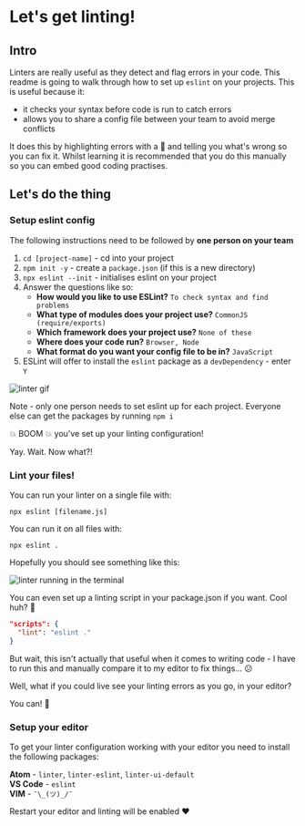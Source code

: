 # Let's get linting!

## Intro
Linters are really useful as they detect and flag errors in your code. This readme is going to walk through how to set up `eslint` on your projects. This is useful because it:
- it checks your syntax before code is run to catch errors
- allows you to share a config file between your team to avoid merge conflicts

It does this by highlighting errors with a :red_circle: and telling you what's wrong so you can fix it. Whilst learning it is recommended that you do this manually so you can embed good coding practises.

## Let's do the thing

### Setup eslint config
The following instructions need to be followed by **one person on your team** 

1. `cd [project-name]` - cd into your project
1. `npm init -y` - create a `package.json` (if this is a new directory)
1. `npx eslint --init` - initialises eslint on your project
1. Answer the questions like so:
    - **How would you like to use ESLint?** `To check syntax and find problems`
    - **What type of modules does your project use?** `CommonJS (require/exports)`
    - **Which framework does your project use?** `None of these`
    - **Where does your code run?** `Browser, Node`
    - **What format do you want your config file to be in?** `JavaScript`
1. ESLint will offer to install the `eslint` package as a `devDependency` - enter `Y`

![linter gif](https://user-images.githubusercontent.com/9408641/61289887-5ac71000-a7c2-11e9-8405-a69232fbb820.gif)

Note - only one person needs to set eslint up for each project. Everyone else can get the packages by running `npm i`

:boom: BOOM :boom: you've set up your linting configuration!

Yay. Wait. Now what?!

### Lint your files!

You can run your linter on a single file with:

`npx eslint [filename.js]`

You can run it on all files with:

`npx eslint .`

Hopefully you should see something like this:

![linter running in the terminal](https://user-images.githubusercontent.com/9408641/61290933-f8234380-a7c4-11e9-8f9c-69365b9492bb.png)

You can even set up a linting script in your package.json if you want. Cool huh? :ice_cream:

```json
"scripts": {
  "lint": "eslint ."
}
```

But wait, this isn't actually that useful when it comes to writing code - I have to run this and manually compare it to my editor to fix things... :confused: 

Well, what if you could live see your linting errors as you go, in your editor? 

You can! :tada: 

### Setup your editor
To get your linter configuration working with your editor you need to install the following packages:

**Atom** - `linter`, `linter-eslint`, `linter-ui-default`  
**VS Code** - `eslint`  
**VIM** - `¯\_(ツ)_/¯`

Restart your editor and linting will be enabled :heart:

